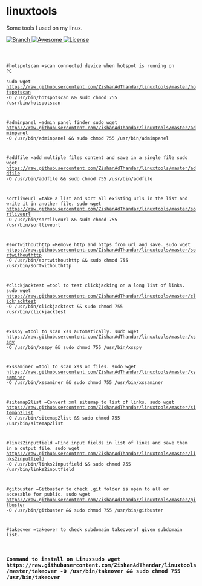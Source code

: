 # linuxtools

Some tools I used on my linux.

<p align="left">
  <a href="https://github.com/ZishanAdThandar/linuxtools/tree/master">
    <img src="https://img.shields.io/badge/Branch-master-green.svg?longCache=true"
        alt="Branch">
  </a>
  <a href="https://awesome.re">
    <img src="https://awesome.re/badge.svg"
        alt="Awesome">
  </a>
  <a href="http://www.gnu.org/licenses/">
    <img src="https://img.shields.io/badge/License-GNU-blue.svg?longCache=true"
        alt="License">
  </a>
</p>

<code>

#hotspotscan  =scan connected device when hotspot is running on PC  
sudo wget https://raw.githubusercontent.com/ZishanAdThandar/linuxtools/master/hotspotscan -O /usr/bin/hotspotscan && sudo chmod 755 /usr/bin/hotspotscan 

#adminpanel  =admin panel finder 
sudo wget https://raw.githubusercontent.com/ZishanAdThandar/linuxtools/master/adminpanel -O /usr/bin/adminpanel && sudo chmod 755 /usr/bin/adminpanel

#addfile  =add multiple files content and save in a single file 
sudo wget https://raw.githubusercontent.com/ZishanAdThandar/linuxtools/master/addfile -O /usr/bin/addfile && sudo chmod 755 /usr/bin/addfile

sortliveurl  =take a list and sort all existing urls in the list and write it in another file. 
sudo wget https://raw.githubusercontent.com/ZishanAdThandar/linuxtools/master/sortliveurl -O /usr/bin/sortliveurl && sudo chmod 755 /usr/bin/sortliveurl

#sortwithouthttp  =Remove http and https from url and save. 
sudo wget https://raw.githubusercontent.com/ZishanAdThandar/linuxtools/master/sortwithouthttp -O /usr/bin/sortwithouthttp && sudo chmod 755 /usr/bin/sortwithouthttp

#clickjacktest  =tool to test clickjacking on a long list of links. 
sudo wget https://raw.githubusercontent.com/ZishanAdThandar/linuxtools/master/clickjacktest -O /usr/bin/clickjacktest && sudo chmod 755 /usr/bin/clickjacktest

#xsspy  =tool to scan xss automatically. 
sudo wget https://raw.githubusercontent.com/ZishanAdThandar/linuxtools/master/xsspy -O /usr/bin/xsspy && sudo chmod 755 /usr/bin/xsspy

#xssaminer  =tool to scan xss on files. 
sudo wget https://raw.githubusercontent.com/ZishanAdThandar/linuxtools/master/xssaminer -O /usr/bin/xssaminer && sudo chmod 755 /usr/bin/xssaminer

#sitemap2list  =Convert xml sitemap to list of links. 
sudo wget https://raw.githubusercontent.com/ZishanAdThandar/linuxtools/master/sitemap2list -O /usr/bin/sitemap2list && sudo chmod 755 /usr/bin/sitemap2list

#links2inputfield  =Find input fields in list of links and save them in a output file. 
sudo wget https://raw.githubusercontent.com/ZishanAdThandar/linuxtools/master/links2inputfield -O /usr/bin/links2inputfield && sudo chmod 755 /usr/bin/links2inputfield

#gitbuster  =Gitbuster to check .git folder is open to all or accesable for public. 
sudo wget https://raw.githubusercontent.com/ZishanAdThandar/linuxtools/master/gitbuster -O /usr/bin/gitbuster && sudo chmod 755 /usr/bin/gitbuster

#takeover  =takeover to check subdomain takeoverof given subdomain list.</p>
<h3>Command to install on Linuxsudo wget https://raw.githubusercontent.com/ZishanAdThandar/linuxtools/master/takeover -O /usr/bin/takeover && sudo chmod 755 /usr/bin/takeover

</code>
